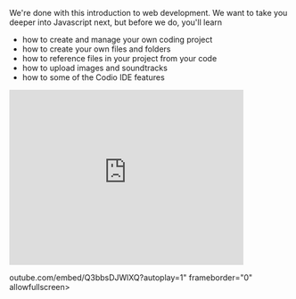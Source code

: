 We're done with this introduction to web development. We want to take you deeper into Javascript next, but before we do, you'll learn

- how to create and manage your own coding project
- how to create your own files and folders
- how to reference files in your project from your code
- how to upload images and soundtracks
- how to some of the Codio IDE features


<iframe width="420" height="315" src="https://www.youtube.com/embed/Q3bbsDJWlXQ?autoplay=1" frameborder="0" allowfullscreen></iframe>

outube.com/embed/Q3bbsDJWlXQ?autoplay=1" frameborder="0" allowfullscreen></iframe>

